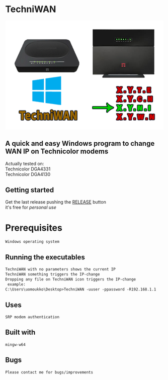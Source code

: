 # TechniWAN
![tewan.png](tewan.png)

## A quick and easy Windows program to change WAN IP on Technicolor modems
Actually tested on:<BR>
Technicolor DGA4331<BR>
Technicolor DGA4130<BR>
    
## Getting started
Get the last release pushing the [RELEASE](https://github.com/uomoukko/TechniWAN/releases/) button<BR>
it's free for *personal use*<BR>

# Prerequisites
    Windows operating system  

## Running the executables
    TechniWAN with no parameters shows the current IP
    TechniWAN something triggers the IP-change
    Dropping any file on TechniWAN icon triggers the IP-change
     example:
    C:\Users\uomoukko\Desktop>TechniWAN -uuser -ppassword -R192.168.1.1
    
## Uses
    SRP modem authentication

## Built with
    mingw-w64

## Bugs
    Please contact me for bugs/improvements
